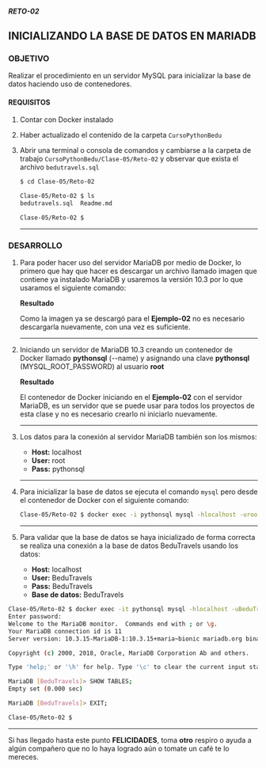 ##### RETO-02
## INICIALIZANDO LA BASE DE DATOS EN MARIADB

### OBJETIVO
Realizar el procedimiento en un servidor MySQL para inicializar la base de datos haciendo uso de contenedores.

#### REQUISITOS
1. Contar con Docker instalado
2. Haber actualizado el contenido de la carpeta `CursoPythonBedu`
3. Abrir una terminal o consola de comandos y cambiarse a la carpeta de trabajo `CursoPythonBedu/Clase-05/Reto-02` y observar que exista el archivo `bedutravels.sql`

   ```sh
   $ cd Clase-05/Reto-02

   Clase-05/Reto-02 $ ls
   bedutravels.sql  Readme.md

   Clase-05/Reto-02 $
   ```
   ***

### DESARROLLO
1. Para poder hacer uso del servidor MariaDB por medio de Docker, lo primero que hay que hacer es descargar un archivo llamado imagen que contiene ya instalado MariaDB y usaremos la versión 10.3 por lo que usaramos el siguiente comando:

   __Resultado__

   Como la imagen ya se descargó para el __Ejemplo-02__ no es necesario descargarla nuevamente, con una vez es suficiente.
   ***

2. Iniciando un servidor de MariaDB 10.3 creando un contenedor de Docker llamado __pythonsql__ (--name) y asignando una clave __pythonsql__ (MYSQL_ROOT_PASSWORD) al usuario __root__

   __Resultado__

   El contenedor de Docker iniciando en el __Ejemplo-02__ con el servidor MariaDB, es un servidor que se puede usar para todos los proyectos de esta clase y no es necesario crearlo ni iniciarlo nuevamente.
   ***

3. Los datos para la conexión al servidor MariaDB también son los mismos:
   - __Host:__ localhost
   - __User:__ root
   - __Pass:__ pythonsql
   ***

4. Para inicializar la base de datos se ejecuta el comando `mysql` pero desde el contenedor de Docker con el siguiente comando:
   ```sh
   Clase-05/Reto-02 $ docker exec -i pythonsql mysql -hlocalhost -uroot -ppythonsql < bedutravels.sql
   ```
   ***

7. Para validar que la base de datos se haya inicializado de forma correcta se realiza una conexión a la base de datos BeduTravels usando los datos:

   - __Host:__ localhost
   - __User:__ BeduTravels
   - __Pass:__ BeduTravels
   - __Base de datos:__ BeduTravels

  ```sh
  Clase-05/Reto-02 $ docker exec -it pythonsql mysql -hlocalhost -uBeduTravels -p BeduTravels
  Enter password:
  Welcome to the MariaDB monitor.  Commands end with ; or \g.
  Your MariaDB connection id is 11
  Server version: 10.3.15-MariaDB-1:10.3.15+maria~bionic mariadb.org binary distribution

  Copyright (c) 2000, 2018, Oracle, MariaDB Corporation Ab and others.

  Type 'help;' or '\h' for help. Type '\c' to clear the current input statement.

  MariaDB [BeduTravels]> SHOW TABLES;
  Empty set (0.000 sec)

  MariaDB [BeduTravels]> EXIT;

  Clase-05/Reto-02 $
  ```
  ***

Si has llegado hasta este punto __FELICIDADES__, toma __otro__ respiro o ayuda a algún compañero que no lo haya logrado aún o tomate un café te lo mereces.
